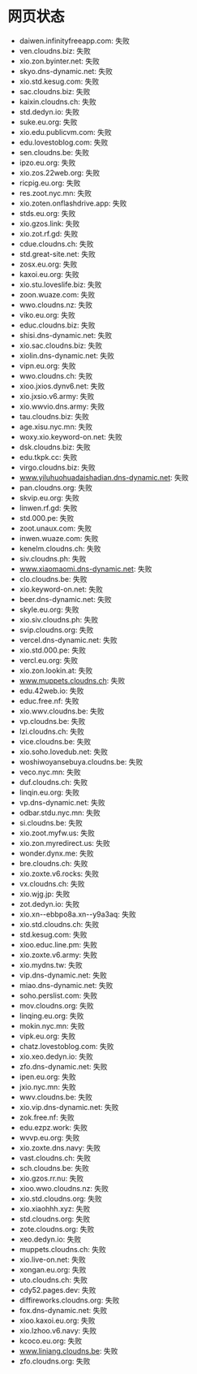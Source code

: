 # 网页状态
- daiwen.infinityfreeapp.com: 失败
- ven.cloudns.biz: 失败
- xio.zon.byinter.net: 失败
- skyo.dns-dynamic.net: 失败
- xio.std.kesug.com: 失败
- sac.cloudns.biz: 失败
- kaixin.cloudns.ch: 失败
- std.dedyn.io: 失败
- suke.eu.org: 失败
- xio.edu.publicvm.com: 失败
- edu.lovestoblog.com: 失败
- sen.cloudns.be: 失败
- ipzo.eu.org: 失败
- xio.zos.22web.org: 失败
- ricpig.eu.org: 失败
- res.zoot.nyc.mn: 失败
- xio.zoten.onflashdrive.app: 失败
- stds.eu.org: 失败
- xio.gzos.link: 失败
- xio.zot.rf.gd: 失败
- cdue.cloudns.ch: 失败
- std.great-site.net: 失败
- zosx.eu.org: 失败
- kaxoi.eu.org: 失败
- xio.stu.loveslife.biz: 失败
- zoon.wuaze.com: 失败
- wwo.cloudns.nz: 失败
- viko.eu.org: 失败
- educ.cloudns.biz: 失败
- shisi.dns-dynamic.net: 失败
- xio.sac.cloudns.biz: 失败
- xiolin.dns-dynamic.net: 失败
- vipn.eu.org: 失败
- wwo.cloudns.ch: 失败
- xioo.jxios.dynv6.net: 失败
- xio.jxsio.v6.army: 失败
- xio.wwvio.dns.army: 失败
- tau.cloudns.biz: 失败
- age.xisu.nyc.mn: 失败
- woxy.xio.keyword-on.net: 失败
- dsk.cloudns.biz: 失败
- edu.tkpk.cc: 失败
- virgo.cloudns.biz: 失败
- www.yiluhuohuadaishadian.dns-dynamic.net: 失败
- pan.cloudns.org: 失败
- skvip.eu.org: 失败
- linwen.rf.gd: 失败
- std.000.pe: 失败
- zoot.unaux.com: 失败
- inwen.wuaze.com: 失败
- kenelm.cloudns.ch: 失败
- siv.cloudns.ph: 失败
- www.xiaomaomi.dns-dynamic.net: 失败
- clo.cloudns.be: 失败
- xio.keyword-on.net: 失败
- beer.dns-dynamic.net: 失败
- skyle.eu.org: 失败
- xio.siv.cloudns.ph: 失败
- svip.cloudns.org: 失败
- vercel.dns-dynamic.net: 失败
- xio.std.000.pe: 失败
- vercl.eu.org: 失败
- xio.zon.lookin.at: 失败
- www.muppets.cloudns.ch: 失败
- edu.42web.io: 失败
- educ.free.nf: 失败
- xio.wwv.cloudns.be: 失败
- vp.cloudns.be: 失败
- lzi.cloudns.ch: 失败
- vice.cloudns.be: 失败
- xio.soho.lovedub.net: 失败
- woshiwoyansebuya.cloudns.be: 失败
- veco.nyc.mn: 失败
- duf.cloudns.ch: 失败
- linqin.eu.org: 失败
- vp.dns-dynamic.net: 失败
- odbar.stdu.nyc.mn: 失败
- si.cloudns.be: 失败
- xio.zoot.myfw.us: 失败
- xio.zon.myredirect.us: 失败
- wonder.dynx.me: 失败
- bre.cloudns.ch: 失败
- xio.zoxte.v6.rocks: 失败
- vx.cloudns.ch: 失败
- xio.wjg.jp: 失败
- zot.dedyn.io: 失败
- xio.xn--ebbpo8a.xn--y9a3aq: 失败
- xio.std.cloudns.ch: 失败
- std.kesug.com: 失败
- xioo.educ.line.pm: 失败
- xio.zoxte.v6.army: 失败
- xio.mydns.tw: 失败
- vip.dns-dynamic.net: 失败
- miao.dns-dynamic.net: 失败
- soho.perslist.com: 失败
- mov.cloudns.org: 失败
- linqing.eu.org: 失败
- mokin.nyc.mn: 失败
- vipk.eu.org: 失败
- chatz.lovestoblog.com: 失败
- xio.xeo.dedyn.io: 失败
- zfo.dns-dynamic.net: 失败
- ipen.eu.org: 失败
- jxio.nyc.mn: 失败
- wwv.cloudns.be: 失败
- xio.vip.dns-dynamic.net: 失败
- zok.free.nf: 失败
- edu.ezpz.work: 失败
- wvvp.eu.org: 失败
- xio.zoxte.dns.navy: 失败
- vast.cloudns.ch: 失败
- sch.cloudns.be: 失败
- xio.gzos.rr.nu: 失败
- xioo.wwo.cloudns.nz: 失败
- xio.std.cloudns.org: 失败
- xio.xiaohhh.xyz: 失败
- std.cloudns.org: 失败
- zote.cloudns.org: 失败
- xeo.dedyn.io: 失败
- muppets.cloudns.ch: 失败
- xio.live-on.net: 失败
- xongan.eu.org: 失败
- uto.cloudns.ch: 失败
- cdy52.pages.dev: 失败
- diffireworks.cloudns.org: 失败
- fox.dns-dynamic.net: 失败
- xioo.kaxoi.eu.org: 失败
- xio.lzhoo.v6.navy: 失败
- kcoco.eu.org: 失败
- www.liniang.cloudns.be: 失败
- zfo.cloudns.org: 失败
